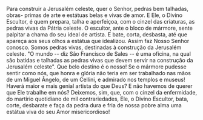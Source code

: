 
Para construir a Jerusalém celeste, quer o Senhor, pedras bem talhadas, obras- primas de arte e estátuas belas e vivas de amor. E Ele, o Divino Escultor, é quem prepara, talha e aperfeiçoa, com o cinzel das criaturas, as pedras vivas da Pátria celeste. O escultor, ante o bloco de mármore, sente palpitar a chama do seu ideal de artista. E bate, corta, desbasta, até que apareça aos seus olhos a estátua que idealizou. Assim faz Nosso Senhor conosco. Somos pedras vivas, destinadas à construção da Jerusalém celeste. "O mundo -- diz São Francisco de Sales -- é uma oficina, na qual são batidas e talhadas as pedras vivas que devem servir na construção da Jerusalém celeste". Que belo destino é o nosso! Se o mármore pudesse sentir como nós, que honra e glória não teria em ser trabalhado nas mãos de um Miguel Ângelo, de um Cellini, e admirado nos templos e museus! Haverá maior e mais genial artista do que Deus? E não havemos de querer que Ele trabalhe em nós? Deixemos, sim, que, com o cinzel da enfermidade, do martírio quotidiano de mil contrariedades, Ele, o Divino Escultor, bata, corte, desbarate e faça da pedra dura e fria de nossa pobre alma uma estátua viva do seu Amor misericordioso!

